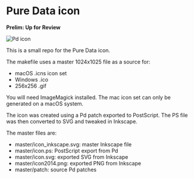 # Pure Data icon

**Prelim: Up for Review**

![Pd icon](https://github.com/pure-data/pd-icon/raw/master/masters/icon1024.png)

This is a small repo for the Pure Data icon.

The makefile uses a master 1024x1025 file as a source for:

* macOS .icns icon set
* Windows .ico
* 256x256 .gif

You will need ImageMagick installed. The mac icon set can only be generated on a macOS system.

The icon was created using a Pd patch exported to PostScript. The PS file was then converted to SVG and tweaked in Inkscape.

The master files are:

* master/icon\_inkscape.svg: master Inkscape file
* master/icon.ps: PostScript export from Pd
* master/icon.svg: exported SVG from Inkscape
* master/icon2014.png: exported PNG from Inkscape
* master/patch: source Pd patches

